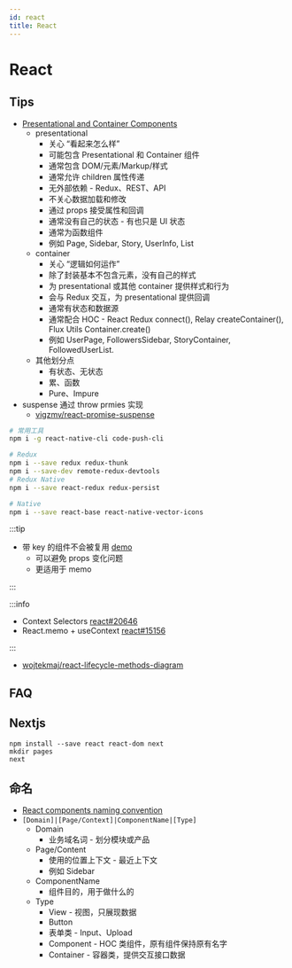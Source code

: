 ```yaml
---
id: react
title: React
---
```


# React

## Tips

- [Presentational and Container Components](https://medium.com/@dan_abramov/7ca2f9a7c7d0)
  - presentational
    - 关心 “看起来怎么样”
    - 可能包含 Presentational 和 Container 组件
    - 通常包含 DOM/元素/Markup/样式
    - 通常允许 children 属性传递
    - 无外部依赖 - Redux、REST、API
    - 不关心数据加载和修改
    - 通过 props 接受属性和回调
    - 通常没有自己的状态 - 有也只是 UI 状态
    - 通常为函数组件
    - 例如 Page, Sidebar, Story, UserInfo, List
  - container
    - 关心 “逻辑如何运作”
    - 除了封装基本不包含元素，没有自己的样式
    - 为 presentational 或其他 container 提供样式和行为
    - 会与 Redux 交互，为 presentational 提供回调
    - 通常有状态和数据源
    - 通常配合 HOC - React Redux connect(), Relay createContainer(), Flux Utils Container.create()
    - 例如 UserPage, FollowersSidebar, StoryContainer, FollowedUserList.
  - 其他划分点
    - 有状态、无状态
    - 累、函数
    - Pure、Impure
- suspense 通过 throw prmies 实现
  - [vigzmv/react-promise-suspense](https://github.com/vigzmv/react-promise-suspense/blob/master/lib/index.ts)

```bash
# 常用工具
npm i -g react-native-cli code-push-cli

# Redux
npm i --save redux redux-thunk
npm i --save-dev remote-redux-devtools
# Redux Native
npm i --save react-redux redux-persist

# Native
npm i --save react-base react-native-vector-icons
```

:::tip

- 带 key 的组件不会被复用 [demo](https://codesandbox.io/s/react-keyed-reuse-u2to6)
  - 可以避免 props 变化问题
  - 更适用于 memo

:::

:::info

- Context Selectors [react#20646](https://github.com/facebook/react/pull/20646)
- React.memo + useContext [react#15156](https://github.com/facebook/react/issues/15156#issuecomment-474590693)

:::

- [wojtekmaj/react-lifecycle-methods-diagram](https://github.com/wojtekmaj/react-lifecycle-methods-diagram)

## FAQ

## Nextjs

```
npm install --save react react-dom next
mkdir pages
next
```

## 命名

- [React components naming convention](https://medium.com/@wittydeveloper/b50303551505)
- `[Domain]|[Page/Context]|ComponentName|[Type]`
  - Domain
    - 业务域名词 - 划分模块或产品
  - Page/Content
    - 使用的位置上下文 - 最近上下文
    - 例如 Sidebar
  - ComponentName
    - 组件目的，用于做什么的
  - Type
    - View - 视图，只展现数据
    - Button
    - 表单类 - Input、Upload
    - Component - HOC 类组件，原有组件保持原有名字
    - Container - 容器类，提供交互接口数据
